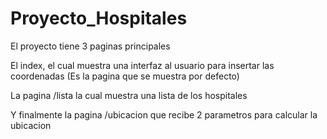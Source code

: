 # Proyecto_Hospitales
El proyecto tiene 3 paginas principales

El index, el cual muestra una interfaz al usuario para insertar las coordenadas (Es la pagina que se muestra por defecto)

La pagina /lista la cual muestra una lista de los hospitales

Y finalmente la pagina /ubicacion que recibe 2 parametros para calcular la ubicacion




